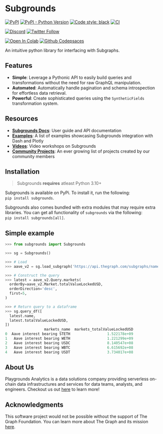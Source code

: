 # Subgrounds
<!-- [![GitHub Actions](https://github.com/0xPlaygrounds/subgrounds/workflows/CI/badge.svg)](https://github.com/0xPlaygrounds/subgrounds/actions) -->
[![PyPI](https://img.shields.io/pypi/v/subgrounds.svg)](https://pypi.org/project/subgrounds/)
[![PyPI - Python Version](https://img.shields.io/pypi/pyversions/subgrounds.svg)](https://pypi.org/project/subgrounds/)
[![Code style: black](https://img.shields.io/badge/code%20style-black-000000.svg)](https://github.com/ambv/black)
[![CI](https://github.com/0xPlaygrounds/subgrounds/actions/workflows/main.yml/badge.svg)](https://github.com/0xPlaygrounds/subgrounds/actions/workflows/main.yml)
<br>

[![Discord](https://img.shields.io/discord/896944341598208070?color=7289DA&label=discord&logo=discord&logoColor=fff)](https://discord.gg/gMSSh5bjvk)
[![Twitter Follow](https://img.shields.io/badge/Playgrounds-Analytics-31fa1f2Playgrounds0x?color=%231fa1f2&logo=Twitter&logoColor=1fa1f2&style=flat)](https://twitter.com/Playgrounds0x)

[![Open In Colab](https://colab.research.google.com/assets/colab-badge.svg)](https://colab.research.google.com/github/0xPlaygrounds/subgrounds/blob/main/examples/notebook.ipynb)
[![Github Codepsaces](https://img.shields.io/badge/Github-Codespaces-24292f.svg?logo=Github)](https://codespaces.new/0xPlaygrounds/subgrounds-template?quickstart=1)

<!-- start elevator-pitch -->
An intuitive python library for interfacing with Subgraphs.

## Features
- **Simple**: Leverage a Pythonic API to easily build queries and transformations without the need for raw GraphQL manipulation.
- **Automated**: Automatically handle pagination and schema introspection for effortless data retrieval.
- **Powerful**: Create sophisticated queries using the `SyntheticFields` transformation system.
<!-- end elevator-pitch -->

## Resources
- [**Subgrounds Docs**](http://docs.playgrounds.network/): User guide and API documentation
- [**Examples**](https://github.com/0xPlaygrounds/subgrounds/tree/main/examples): A list of examples showcasing Subgrounds integration with Dash and Plotly
- [**Videos**](https://docs.playgrounds.network/subgrounds/videos/): Video workshops on Subgrounds
- [**Community Projects**](http://docs.playgrounds.network/subgrounds/examples/): An ever growing list of projects created by our community members

## Installation
> Subgrounds **requires** atleast Python 3.10+

Subgrounds is available on PyPi. To install it, run the following:<br>
`pip install subgrounds`.

Subgrounds also comes bundled with extra modules that may require extra libraries. You can get all functionality of `subgrounds` via the following:<br>
`pip install subgrounds[all]`.

## Simple example
<!-- start simple-example -->
```python
>>> from subgrounds import Subgrounds

>>> sg = Subgrounds()

>>> # Load
>>> aave_v2 = sg.load_subgraph('https://api.thegraph.com/subgraphs/name/messari/aave-v2-ethereum')

>>> # Construct the query
>>> latest = aave_v2.Query.markets(
  orderBy=aave_v2.Market.totalValueLockedUSD,
  orderDirection='desc',
  first=5,
)

>>> # Return query to a dataframe
>>> sg.query_df([
  latest.name,
  latest.totalValueLockedUSD,
])
                  markets_name  markets_totalValueLockedUSD
0  Aave interest bearing STETH                 1.522178e+09
1   Aave interest bearing WETH                 1.221299e+09
2   Aave interest bearing USDC                 8.140547e+08
3   Aave interest bearing WBTC                 6.615692e+08
4   Aave interest bearing USDT                 3.734017e+08
```
<!-- end simple-example -->


## About Us
Playgrounds Analytics is a data solutions company providing serverless on-chain data infrastructures and services for data teams, analysts, and engineers. Checkout us out [here](https://playgrounds.network/) to learn more!


## Acknowledgments
This software project would not be possible without the support of The Graph Foundation. You can learn more about The Graph and its mission [here](https://thegraph.com/).
